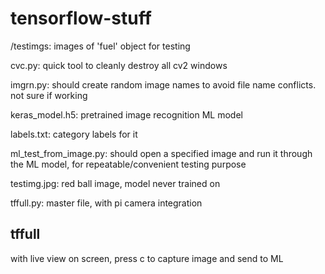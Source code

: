 # tensorflow-stuff
/testimgs: images of 'fuel' object for testing

cvc.py: quick tool to cleanly destroy all cv2 windows

imgrn.py: should create random image names to avoid file name conflicts. not sure if working

keras_model.h5: pretrained image recognition ML model

labels.txt: category labels for it

ml_test_from_image.py: should open a specified image and run it through the ML model, for repeatable/convenient testing purpose

testimg.jpg: red ball image, model never trained on

tffull.py: master file, with pi camera integration


## tffull
with live view on screen, press c to capture image and send to ML
